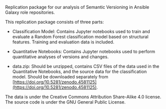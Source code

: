 Replication package for our analysis of Semantic Versioning in Ansible Galaxy role repositories.

This replication package consists of three parts:

- Classification Model: Contains Jupyter notebooks used to train and evaluate a Random Forest classification model based on structural features. Training and evaluation data is included.

- Quantitative Notebooks: Contains Jupyter notebooks used to perform quantitative analyses of versions and changes.

- data.zip: Should be unzipped, contains CSV files of the data used in the Quantitative Notebooks, and the source data for the classification model. Should be downloaded separately from [https://doi.org/10.5281/zenodo.4581125](https://doi.org/10.5281/zenodo.4581125).

The data is under the Creative Commons Attribution Share-Alike 4.0 license. The source code is under the GNU General Public License.

